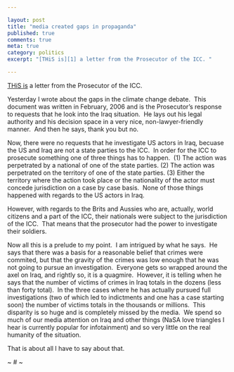 ```yaml
---

layout: post
title: "media created gaps in propaganda"
published: true
comments: true
meta: true
category: politics
excerpt: "[THiS is][1] a letter from the Prosecutor of the ICC. "

---
```


[THiS is][1] a letter from the Prosecutor of the ICC.  

 [1]: http://www.icc-cpi.int/library/organs/otp/OTP_letter_to_senders_re_Iraq_9_February_2006.pdf

Yesterday I wrote about the gaps in the climate change debate.  This document was written in February, 2006 and is the Prosecutor’s response to requests that he look into the Iraq situation.  He lays out his legal authority and his decision space in a very nice, non-lawyer-friendly manner.  And then he says, thank you but no.  

Now, there were no requests that he investigate US actors in Iraq, becuase the US and Iraq are not a state parties to the ICC.  In order for the ICC to prosecute something one of three things has to happen.  (1) The action was perpetrated by a national of one of the state parties. (2) The action was perpetrated on the territory of one of the state parties. (3) Either the territory where the action took place or the nationality of the actor must concede jurisdiction on a case by case basis.  None of those things happened with regards to the US actors in Iraq.

However, with regards to the Brits and Aussies who are, actually, world citizens and a part of the ICC, their nationals were subject to the jurisdiction of the ICC.  That means that the prosecutor had the power to investigate their soldiers.

Now all this is a prelude to my point.  I am intrigued by what he says.  He says that there was a basis for a reasonable belief that crimes were commited, but that the gravity of the crimes was low enough that he was not going to pursue an investigation.  Everyone gets so wrapped around the axel on Iraq, and rightly so, it is a quagmire.  However, it is telling when he says that the number of victims of crimes in Iraq totals in the dozens (less than forty total).  In the three cases where he has actually pursued full investigations (two of which led to indictments and one has a case starting soon) the number of victims totals in the thousands or millions.  This disparity is so huge and is completely missed by the media.  We spend so much of our media attention on Iraq and other things (NaSA love triangles I hear is currently popular for infotainment) and so very little on the real humanity of the situation. 

That is about all I have to say about that.

~ # ~